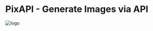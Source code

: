 # PixAPI - Generate Images via API
![logo](https://github.com/user-attachments/assets/81d13b08-e3c8-491d-b4ff-a212d4e1d1bb)
